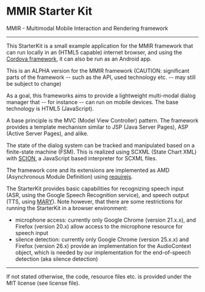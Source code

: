 MMIR Starter Kit
===========

MMIR - Multimodal Mobile Interaction and Rendering framework

----

This StarterKit is a small example application for the MMIR framework that can run locally in an (HTML5 capable) internet browser, and using the [Cordova framework][0], it can also be run as an Android app.


This is an ALPHA version for the MMIR framework (CAUTION: significant parts of the framework -- such as the API, used technology etc. -- may still be subject to change)

As a goal, this frameworks aims to provide a lightweight multi-modal dialog manager that -- for instance -- can run on mobile devices. The base technology is HTML5 (JavaScript).

A base principle is the MVC (Model View Controller) pattern. The framework provides a template mechanism similar to JSP (Java Server Pages), ASP (Active Server Pages), and alike.

The state of the dialog system can be tracked and manipulated based on a finite-state machine (FSM). This is realized using SCXML (State Chart XML) with [SCION][1], a JavaScript based interpreter for SCXML files.

The framework core and its extensions are implemented as AMD (Asynchronous Module Definition) using [requirejs][3].

The StarterKit provides basic capabilities for recognizing speech input (ASR, using the Google Speech Recognition service), and speech output (TTS, using [MARY][2]).
Note however, that there are some restrictions for running the StarterKit in a browser environment:
 * microphone access: currently only Google Chrome (version 21.x.x), and Firefox (version 20.x) allow access to the microphone resource for speech input
 * silence detection: currently only Google Chrome (version 25.x.x) and Firefox (version 26.x) provide an implementation for the AudioContext object, which is needed by our implementation for the end-of-speech detection (aka silence detection) 

----

If not stated otherwise, the code, resource files etc. is provided under the MIT license (see license file).

[0]: http://cordova.apache.org/
[1]: https://github.com/jbeard4/SCION
[2]: http://mary.dfki.de/
[3]: http://requirejs.org/
